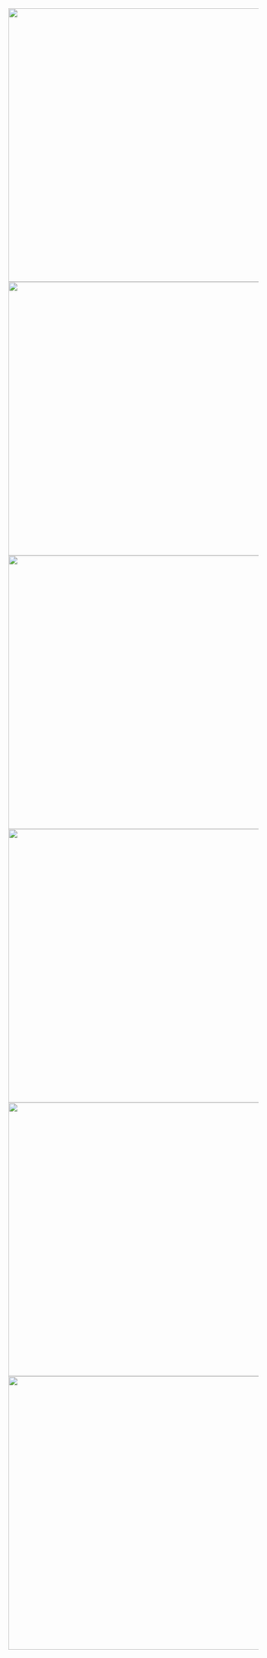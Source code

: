 
<div align="center">
  <img height="550" src="https://github.com/YashuPatel1724/container_task/assets/148859965/88365ddd-eb0e-4d02-a4b1-1420e9b668dd"  />
</div>

<div align="center">
  <img height="550" src="https://github.com/YashuPatel1724/container_task/assets/148859965/5451d4fd-76b2-4530-ab1a-305705077ff3"  />
</div>

<div align="center">
  <img height="550" src="https://github.com/YashuPatel1724/container_task/assets/148859965/766cb7ff-e113-49aa-b93e-0145a1298371"  />
</div>

<div align="center">
  <img height="550" src="https://github.com/YashuPatel1724/container_task/assets/148859965/60b6cfcd-91ea-480c-8300-29491ad7c24f"  />
</div>

<div align="center">
  <img height="550" src="https://github.com/YashuPatel1724/container_task/assets/148859965/1ff52fd7-4ca7-4953-8059-ab536b6325f8"  />
</div>

<div align="center">
  <img height="550" src="https://github.com/YashuPatel1724/container_task/assets/148859965/e5cf70d3-a3e7-4cd0-bbd7-5afbd400ba69"  />
</div>

